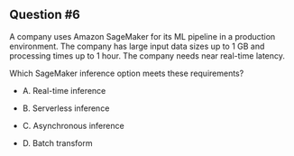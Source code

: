 ## Question #6

 A company uses Amazon SageMaker for its ML pipeline in a production environment. The company has large input data sizes up to 1 GB and processing times up to 1 hour. The company needs near real-time latency.

Which SageMaker inference option meets these requirements?

- A. Real-time inference

- B. Serverless inference

- C. Asynchronous inference

- D. Batch transform